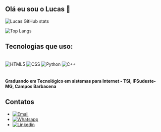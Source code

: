 
## Olá eu sou o Lucas 👋



![Lucas GitHub stats](https://github-readme-stats.vercel.app/api?username=lucasdavi114&show_icons=true&theme=tokyonight)

![Top Langs](https://github-readme-stats.vercel.app/api/top-langs/?username=lucasdavi114&layout=compact&locale=pt-br)

## Tecnologias que uso:

<div><br>
    <img align="center" alt="HTML5" src = "https://img.shields.io/badge/HTML5-E34F26?style=for-the-badge&logo=html5&logoColor=white"/>
    <img align="center" alt="CSS" src = "https://img.shields.io/badge/CSS3-1572B6?style=for-the-badge&logo=css3&logoColor=white"/>
    <img align="center" alt="Python" src = "https://img.shields.io/badge/Python-14354C?style=for-the-badge&logo=python&logoColor=white"/>
    <img align="center" alt="C++" src = "https://img.shields.io/badge/C%2B%2B-00599C?style=for-the-badge&logo=c%2B%2B&logoColor=white"/>
</div><br>

#### Graduando em Tecnológico em sistemas para Internet - TSI, IFSudeste-MG, Campos Barbacena

## Contatos
 - [![Email](https://img.shields.io/badge/Gmail-D14836?style=for-the-badge&logo=gmail&logoColor=white)](https://mail.google.com/mail/?view=cm&fs=1&to=lucasdaviribeiro46@gmail.com&su=Contato%20Pelo%20GitHub&body=Olá%20Tudo%20Bem!)
 - [![Whatsapp](https://img.shields.io/badge/WhatsApp-25D366?style=for-the-badge&logo=whatsapp&logoColor=white)](https://wa.me/5532988431074?text=Ol%C3%A1,+sou+Lucas+Davi+Ribeiro,+Mande+a+mensagem+para+este+N%C3%BAmero!)
 - [![Linkedin](https://img.shields.io/badge/LinkedIn-0077B5?style=for-the-badge&logo=linkedin&logoColor=white)](https://www.linkedin.com/in/lucas-davi-ribeiro-/)

